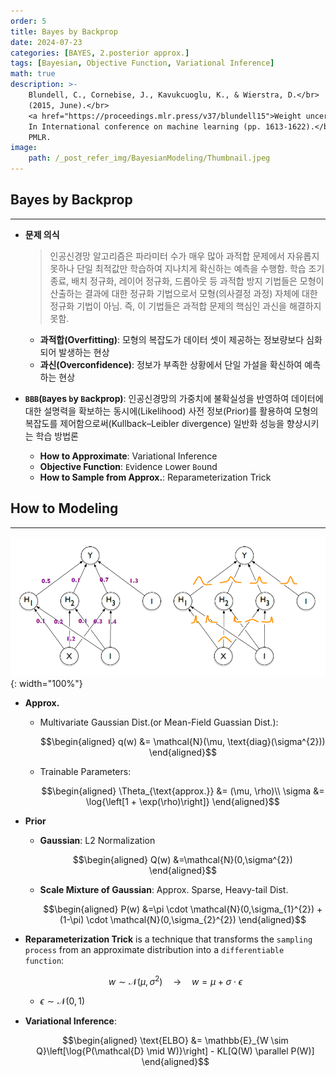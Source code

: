 ```yaml
---
order: 5
title: Bayes by Backprop
date: 2024-07-23
categories: [BAYES, 2.posterior approx.]
tags: [Bayesian, Objective Function, Variational Inference]
math: true
description: >-
    Blundell, C., Cornebise, J., Kavukcuoglu, K., & Wierstra, D.</br>
    (2015, June).</br>
    <a href="https://proceedings.mlr.press/v37/blundell15">Weight uncertainty in neural network.</a></br>
    In International conference on machine learning (pp. 1613-1622).</br>
    PMLR.
image:
    path: /_post_refer_img/BayesianModeling/Thumbnail.jpeg
---
```


## Bayes by Backprop
-----

- **문제 의식**

    > 인공신경망 알고리즘은 파라미터 수가 매우 많아 과적합 문제에서 자유롭지 못하나 단일 최적값만 학습하여 지나치게 확신하는 예측을 수행함. 학습 조기 종료, 배치 정규화, 레이어 정규화, 드롭아웃 등 과적합 방지 기법들은 모형이 산출하는 결과에 대한 정규화 기법으로서 모형(의사결정 과정) 자체에 대한 정규화 기법이 아님. 즉, 이 기법들은 과적합 문제의 핵심인 과신을 해결하지 못함.
    
    - **과적합(Overfitting)**: 모형의 복잡도가 데이터 셋이 제공하는 정보량보다 심화되어 발생하는 현상
    - **과신(Overconfidence)**: 정보가 부족한 상황에서 단일 가설을 확신하여 예측하는 현상

- **`BBB`(`B`ayes `b`y `B`ackprop)**: 인공신경망의 가중치에 불확실성을 반영하여 데이터에 대한 설명력을 확보하는 동시에(Likelihood) 사전 정보(Prior)를 활용하여 모형의 복잡도를 제어함으로써(Kullback–Leibler divergence) 일반화 성능을 향상시키는 학습 방법론

    - **How to Approximate**: Variational Inference
    - **Objective Function**: `E`vidence `L`ower `Bo`und
    - **How to Sample from Approx.**: Reparameterization Trick

## How to Modeling
-----

![01](/_post_refer_img/BayesianModeling/02-04-01.png){: width="100%"}

- **Approx.**

    - Multivariate Gaussian Dist.(or Mean-Field Guassian Dist.):

        $$\begin{aligned}
        q(w)
        &= \mathcal{N}(\mu, \text{diag}(\sigma^{2}))
        \end{aligned}$$

    - Trainable Parameters:

        $$\begin{aligned}
        \Theta_{\text{approx.}}
        &= (\mu, \rho)\\
        \sigma
        &= \log{\left[1 + \exp(\rho)\right]}
        \end{aligned}$$

- **Prior**

    - **Gaussian**: L2 Normalization

        $$\begin{aligned}
        Q(w)
        &=\mathcal{N}(0,\sigma^{2})
        \end{aligned}$$

    - **Scale Mixture of Gaussian**: Approx. Sparse, Heavy-tail Dist.

        $$\begin{aligned}
        P(w)
        &=\pi \cdot \mathcal{N}(0,\sigma_{1}^{2}) + (1-\pi) \cdot \mathcal{N}(0,\sigma_{2}^{2})
        \end{aligned}$$

- **Reparameterization Trick** is a technique that transforms the `sampling process` from an approximate distribution into a `differentiable function`:

    $$
    w \sim \mathcal{N}(\mu,\sigma^{2}) \quad \rightarrow \quad w = \mu + \sigma \cdot \epsilon
    $$

    - $\epsilon \sim \mathcal{N}(0,1)$

- **Variational Inference**:

    $$\begin{aligned}
    \text{ELBO}
    &= \mathbb{E}_{W \sim Q}\left[\log{P(\mathcal{D} \mid W)}\right] - KL[Q(W) \parallel P(W)]
    \end{aligned}$$